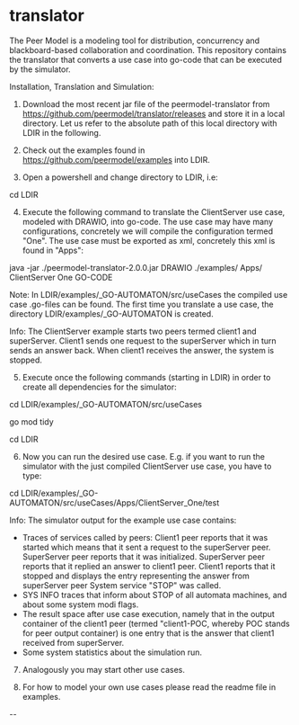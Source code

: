# translator 
The Peer Model is a modeling tool for distribution, concurrency and blackboard-based collaboration and coordination.
This repository contains the translator that converts a use case into go-code that can be executed by the simulator.

Installation, Translation and Simulation:

1) Download the most recent jar file of the peermodel-translator from https://github.com/peermodel/translator/releases and store it in a local directory. Let us refer to the absolute path of this local directory with LDIR in the following.

2) Check out the examples found in https://github.com/peermodel/examples into LDIR.

3) Open a powershell and change directory to LDIR, i.e:

  cd LDIR

4) Execute the following command to translate the ClientServer use case, modeled with DRAWIO, into go-code. The use case may have many configurations, concretely we will compile the configuration termed "One". The use case must be exported as xml, concretely this xml is found in "Apps":  

  java -jar ./peermodel-translator-2.0.0.jar DRAWIO ./examples/ Apps/ ClientServer One GO-CODE
  
  Note: In LDIR/examples/_GO-AUTOMATON/src/useCases the compiled use case .go-files can be found. The first time you translate a use case, the directory LDIR/examples/_GO-AUTOMATON is created.
  
  Info: The ClientServer example starts two peers termed client1 and superServer. Client1 sends one request to the superServer which in turn sends an answer back. When client1 receives the answer, the system is stopped.

5) Execute once the following commands (starting in LDIR) in order to create all dependencies for the simulator:

  cd LDIR/examples/_GO-AUTOMATON/src/useCases
  
  go mod tidy
  
  cd LDIR

6) Now you can run the desired use case. E.g. if you want to run the simulator with the just compiled ClientServer use case, you have to type:

  cd LDIR/examples/_GO-AUTOMATON/src/useCases/Apps/ClientServer_One/test
  
  Info: The simulator output for the example use case contains:
  - Traces of services called by peers:
   Client1 peer reports that it was started which means that it sent a request to the superServer peer.
   SuperServer peer reports that it was initialized.
   SuperServer peer reports that it replied an answer to client1 peer.
   Client1 reports that it stopped and displays the entry representing the answer from superServer peer
   System service "STOP" was called.
  - SYS INFO traces that inform about STOP of all automata machines, and about some system modi flags.
  - The result space after use case execution, namely that in the output container of the client1 peer (termed "client1-POC, whereby POC stands for peer output container) is one entry that is the answer that client1 received from superServer.
  - Some system statistics about the simulation run.
	
7) Analogously you may start other use cases.
	
8) For how to model your own use cases please read the readme file in examples.

--
